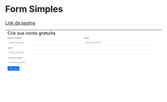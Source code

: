 # Form Simples
[Link da pagina]( https://gabrielcordeirobarrosoteles.github.io/Sistema_de_Irrigacao/)
<p align="center">
  <img src="img.png" alt="Img">
</p>

